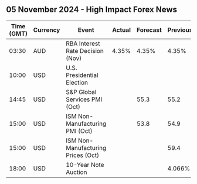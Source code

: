 ## 05 November 2024 - High Impact Forex News

| Time (GMT) | Currency | Event | Actual | Forecast | Previous |
|------|----------|-------|--------|----------|----------|
| 03:30 | AUD | RBA Interest Rate Decision (Nov) | 4.35% | 4.35% | 4.35% |
| 10:00 | USD | U.S. Presidential Election |  |  |  |
| 14:45 | USD | S&P Global Services PMI (Oct) |  | 55.3 | 55.2 |
| 15:00 | USD | ISM Non-Manufacturing PMI (Oct) |  | 53.8 | 54.9 |
| 15:00 | USD | ISM Non-Manufacturing Prices (Oct) |  |  | 59.4 |
| 18:00 | USD | 10-Year Note Auction |  |  | 4.066% |

